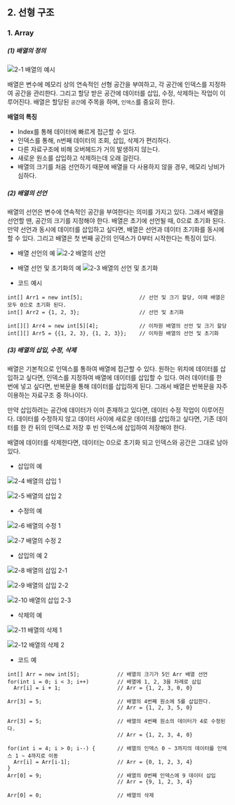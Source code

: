 ## 2. 선형 구조
### 1. Array

##### (1) 배열의 정의
![2-1  배열의 예시](https://user-images.githubusercontent.com/56579239/163946562-8adc8108-378d-45af-9871-9ca1ae8467e2.png)

배열은 변수에 메모리 상의 연속적인 선형 공간을 부여하고, 각 공간에 인덱스를 지정하여 공간을 관리한다. 그리고 할당 받은 공간에 데이터를 삽입, 수정, 삭제하는 작업이 이루어진다. 배열은 할당된 `공간`에 주목을 하며, `인덱스`를 중요히 한다.

**배열의 특징**
- Index를 통해 데이터에 빠르게 접근할 수 있다.
- 인덱스를 통해, n번째 데이터의 조회, 삽입, 삭제가 편리하다.
- 다른 자료구조에 비해 오버헤드가 거의 발생하지 않는다.
- 새로운 원소를 삽입하고 삭제하는데 오래 걸린다.
- 배열의 크기를 처음 선언하기 때문에 배열을 다 사용하지 않을 경우, 메모리 낭비가 심하다.
  
##### (2) 배열의 선언
배열의 선언은 변수에 연속적인 공간을 부여한다는 의미를 가지고 있다. 그래서 배열을 선언할 땐, 공간의 크기를 지정해야 한다. 배열은 초기에 선언될 때, 0으로 초기화 된다. 만약 선언과 동시에 데이터를 삽입하고 싶다면, 배열은 선언과 데이터 초기화를 동시에 할 수 있다. 그리고 배열은 첫 번째 공간의 인덱스가 0부터 시작한다는 특징이 있다.

- 배열 선언의 예
![2-2  배열의 선언](https://user-images.githubusercontent.com/56579239/163946594-7b429620-9352-4892-b515-1fbb7e4e8dd4.png)

- 배열 선언 및 초기화의 예
![2-3  배열의 선언 및 초기화](https://user-images.githubusercontent.com/56579239/163946613-2fb001d4-2421-4b0a-a7b0-9923346ededc.png)

- 코드 예시
```
int[] Arr1 = new int[5];                  // 선언 및 크기 할당, 이때 배열은 모두 0으로 초기화 된다.
int[] Arr2 = {1, 2, 3};                   // 선언 및 초기화

int[][] Arr4 = new int[5][4];             // 이차원 배열의 선언 및 크기 할당
int[][] Arr5 = {{1, 2, 3}, {1, 2, 3}};    // 이차원 배열의 선언 및 초기화
```

##### (3) 배열의 삽입, 수정, 삭제
배열은 기본적으로 인덱스를 통하여 배열에 접근할 수 있다. 원하는 위치에 데이터를 삽입하고 싶다면, 인덱스를 지정하여 배열에 데이터를 삽입할 수 있다. 여러 데이터를 한 번에 넣고 싶다면, 반복문을 통해 데이터를 삽입하게 된다. 그래서 배열은 반복문을 자주 이용하는 자료구조 중 하나이다.

만약 삽입하려는 공간에 데이터가 이미 존재하고 있다면, 데이터 수정 작업이 이루어진다. 데이터를 수정하지 않고 데이터 사이에 새로운 데이터를 삽입하고 싶다면, 기존 데이터를 한 칸 뒤의 인덱스로 저장 후 빈 인덱스에 삽입하여 저장해야 한다.

배열에 데이터를 삭제한다면, 데이터는 0으로 초기화 되고 인덱스와 공간은 그대로 남아있다.

- 삽입의 예

![2-4  배열의 삽입 1](https://user-images.githubusercontent.com/56579239/163946635-ea7bcfcd-dc70-42af-b55c-d943a8af805e.png)

![2-5  배열의 삽입 2](https://user-images.githubusercontent.com/56579239/163946643-dba20932-d9d8-4f08-988a-a38018c6d716.png)

- 수정의 예

![2-6  배열의 수정 1](https://user-images.githubusercontent.com/56579239/163946649-f363b6b1-daff-49d7-91ba-406806d4d30c.png)

![2-7  배열의 수정 2](https://user-images.githubusercontent.com/56579239/163946653-864269e2-466e-4d33-afac-f97e7324d080.png)

- 삽입의 예 2

![2-8  배열의 삽입 2-1](https://user-images.githubusercontent.com/56579239/163946659-7bdb2443-a161-4826-89b7-408d539958b3.png)

![2-9  배열의 삽입 2-2](https://user-images.githubusercontent.com/56579239/163946665-2c1442eb-efda-4670-89d4-2423484b63aa.png)

![2-10  배열의 삽입 2-3](https://user-images.githubusercontent.com/56579239/163946754-92748003-eb43-4288-946f-181fc2f8381f.png)

- 삭제의 예

![2-11  배열의 삭제 1](https://user-images.githubusercontent.com/56579239/163946765-d0402e87-d288-4404-9449-7a1d646dfad3.png)

![2-12  배열의 삭제 2](https://user-images.githubusercontent.com/56579239/163946774-c5868a04-e736-43bd-8660-998198eaa04c.png)

- 코드 예
```
int[] Arr = new int[5];            // 배열의 크기가 5인 Arr 배열 선언
for(int i = 0; i < 3; i++)         // 배열에 1, 2, 3을 차례로 삽입
  Arr[i] = i + 1;                  // Arr = {1, 2, 3, 0, 0}

Arr[3] = 5;                        // 배열의 4번째 원소에 5를 삽입한다.
                                   // Arr = {1, 2, 3, 5, 0}

Arr[3] = 5;                        // 배열의 4번째 원소의 데이터가 4로 수정된다.
                                   // Arr = {1, 2, 3, 4, 0}

for(int i = 4; i > 0; i--) {       // 배열의 인덱스 0 ~ 3까지의 데이터를 인덱스 1 ~ 4까지로 이동
  Arr[i] = Arr[i-1];               // Arr = {0, 1, 2, 3, 4}
}
Arr[0] = 9;                        // 배열의 0번째 인덱스에 9 데이터 삽입
                                   // Arr = {9, 1, 2, 3, 4}

Arr[0] = 0;                        // 배열의 삭제 
```


